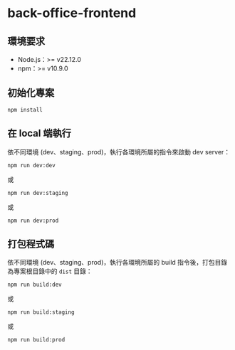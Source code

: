 # back-office-frontend

## 環境要求

- Node.js：>= v22.12.0
- npm：>= v10.9.0

## 初始化專案

```shell
npm install
```

## 在 local 端執行

依不同環境 (dev、staging、prod)，執行各環境所屬的指令來啟動 dev server：

```shell
npm run dev:dev
```

或

```shell
npm run dev:staging
```

或

```shell
npm run dev:prod
```

## 打包程式碼

依不同環境 (dev、staging、prod)，執行各環境所屬的 build 指令後，打包目錄為專案根目錄中的 `dist` 目錄：

```shell
npm run build:dev
```

或

```shell
npm run build:staging
```

或

```shell
npm run build:prod
```